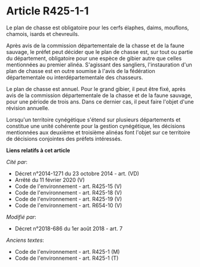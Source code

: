# Article R425-1-1

Le plan de chasse est obligatoire pour les cerfs élaphes, daims, mouflons, chamois, isards et chevreuils.

Après avis de la commission départementale de la chasse et de la faune sauvage, le préfet peut décider que le plan de chasse
est, sur tout ou partie du département, obligatoire pour une espèce de gibier autre que celles mentionnées au premier alinéa.
S'agissant des sangliers, l'instauration d'un plan de chasse est en outre soumise à l'avis de la fédération départementale ou
interdépartementale des chasseurs.

Le plan de chasse est annuel. Pour le grand gibier, il peut être fixé, après avis de la commission départementale de la
chasse et de la faune sauvage, pour une période de trois ans. Dans ce dernier cas, il peut faire l'objet d'une révision
annuelle.

Lorsqu'un territoire cynégétique s'étend sur plusieurs départements et constitue une unité cohérente pour la gestion
cynégétique, les décisions mentionnées aux deuxième et troisième alinéas font l'objet sur ce territoire de décisions
conjointes des préfets intéressés.

**Liens relatifs à cet article**

_Cité par_:

  - Décret n°2014-1271 du 23 octobre 2014 - art. (VD)
  - Arrêté du 11 février 2020 (V)
  - Code de l'environnement - art. R425-15 (V)
  - Code de l'environnement - art. R425-18 (V)
  - Code de l'environnement - art. R425-19 (V)
  - Code de l'environnement - art. R654-10 (V)

_Modifié par_:

  - Décret n°2018-686 du 1er août 2018 - art. 7

_Anciens textes_:

  - Code de l'environnement - art. R425-1 (M)
  - Code de l'environnement - art. R425-1 (T)
